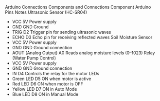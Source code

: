  Arduino Connections
Components and Connections
Component	Arduino Pins	Notes
Ultrasonic Sensor (HC-SR04)		
- VCC	5V	Power supply
- GND	GND	Ground
- TRIG	D2	Trigger pin for sending ultrasonic waves
- ECHO	D3	Echo pin for receiving reflected waves
Soil Moisture Sensor		
- VCC	5V	Power supply
- GND	GND	Ground connection
- AOUT (Analog Output)	A0	Reads analog moisture levels (0–1023)
Relay (Water Pump Control)		
- VCC	5V	Power supply
- GND	GND	Ground connection
- IN	D4	Controls the relay for the motor
LEDs		
- Green LED	D5	ON when motor is active
- Red LED	D6	ON when motor is OFF
- Yellow LED	D7	ON in Auto Mode
- Blue LED	D8	ON in Manual Mode
 